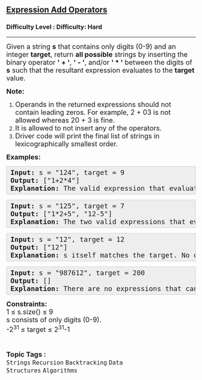 <h2><a href="https://www.geeksforgeeks.org/problems/expression-add-operators/1">Expression Add Operators</a></h2><h3>Difficulty Level : Difficulty: Hard</h3><hr><div class="problems_problem_content__Xm_eO" bis_skin_checked="1"><p><span style="font-size: 18px;">Given a string <strong>s</strong> that contains only digits (0-9) and an integer <strong>target</strong>, return <strong>all possible</strong> strings by inserting the binary operator <strong>' + '</strong>, <strong>' - '</strong>, and/or <strong>' * '</strong> between the digits of <strong>s</strong> such that the resultant expression evaluates to the <strong>target</strong> value.</span></p>
<p><span style="font-size: 18px;"><strong>Note:</strong></span></p>
<ol>
<li><span style="font-size: 18px;"><strong> </strong>Operands in the returned expressions&nbsp;should not contain leading zeros. For example, 2 + 03 is not allowed whereas 20 + 3 is fine. </span></li>
<li><span style="font-size: 18px;">It is allowed to not insert any of the operators.</span></li>
<li><span style="font-size: 18px;"><span style="font-size: 18px;">Driver code will print the final list of strings in lexicographically smallest order.</span></span></li>
</ol>
<p><span style="font-size: 18px;"><strong>Examples:</strong></span></p>
<pre style="--darkreader-inline-bgcolor: #222426; --darkreader-inline-bgimage: initial; --darkreader-inline-border-bottom: #3e4446; --darkreader-inline-border-left: #3e4446; --darkreader-inline-border-right: #3e4446; --darkreader-inline-border-top: #3e4446; background: #eeeeee; border: 1px solid #cccccc; padding: 5px 10px;"><span style="font-size: 18px;"><strong>Input: </strong>s = "124", target = 9<br><strong>Output:&nbsp;</strong>["1+2*4"]<br><strong>Explanation:</strong> The valid expression that evaluate to 9 is 1 + 2 * 4</span></pre>
<pre style="--darkreader-inline-bgcolor: #222426; --darkreader-inline-bgimage: initial; --darkreader-inline-border-bottom: #3e4446; --darkreader-inline-border-left: #3e4446; --darkreader-inline-border-right: #3e4446; --darkreader-inline-border-top: #3e4446; background: #eeeeee; border: 1px solid #cccccc; padding: 5px 10px;"><span style="font-size: 18px;"><strong>Input:&nbsp;</strong>s = "125", target = 7<br><strong>Output:&nbsp;</strong>["1*2+5", "12-5"]<br><strong>Explanation:</strong> The two valid expressions that evaluate to 7 are 1 * 2 + 5 and 12 - 5.</span></pre>
<pre style="--darkreader-inline-bgcolor: #222426; --darkreader-inline-bgimage: initial; --darkreader-inline-border-bottom: #3e4446; --darkreader-inline-border-left: #3e4446; --darkreader-inline-border-right: #3e4446; --darkreader-inline-border-top: #3e4446; background: #eeeeee; border: 1px solid #cccccc; padding: 5px 10px;"><span style="font-size: 18px;"><strong>Input: </strong>s = "12", target = 12<br><strong>Output:</strong> ["12"]&nbsp;<br><strong>Explanation:</strong> s itself matches the target. No other expressions are possible.</span></pre>
<pre style="--darkreader-inline-bgcolor: #222426; --darkreader-inline-bgimage: initial; --darkreader-inline-border-bottom: #3e4446; --darkreader-inline-border-left: #3e4446; --darkreader-inline-border-right: #3e4446; --darkreader-inline-border-top: #3e4446; background: #eeeeee; border: 1px solid #cccccc; padding: 5px 10px;"><span style="font-size: 18px;"><strong>Input: </strong>s = "987612", target = 200<br><strong>Output:</strong> []<br><strong>Explanation:</strong> There are no expressions that can be created from "987612" to evaluate to 200.</span></pre>
<p><span style="font-size: 18px;"><strong>Constraints:</strong><br>1 ≤ s.size() ≤ 9<br>s consists of only<strong> </strong>digits (0-9).<br>-2<sup>31&nbsp;</sup>≤&nbsp;target&nbsp;≤&nbsp;2<sup>31</sup>-1</span></p></div><br><p><span style=font-size:18px><strong>Topic Tags : </strong><br><code>Strings</code>&nbsp;<code>Recursion</code>&nbsp;<code>Backtracking</code>&nbsp;<code>Data Structures</code>&nbsp;<code>Algorithms</code>&nbsp;